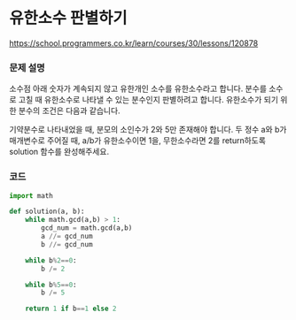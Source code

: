 # 유한소수 판별하기
https://school.programmers.co.kr/learn/courses/30/lessons/120878

### 문제 설명
소수점 아래 숫자가 계속되지 않고 유한개인 소수를 유한소수라고 합니다. 분수를 소수로 고칠 때 유한소수로 나타낼 수 있는 분수인지 판별하려고 합니다. 유한소수가 되기 위한 분수의 조건은 다음과 같습니다.

기약분수로 나타내었을 때, 분모의 소인수가 2와 5만 존재해야 합니다.
두 정수 a와 b가 매개변수로 주어질 때, a/b가 유한소수이면 1을, 무한소수라면 2를 return하도록 solution 함수를 완성해주세요.

### 코드
```python
import math

def solution(a, b):
    while math.gcd(a,b) > 1:
        gcd_num = math.gcd(a,b)
        a //= gcd_num
        b //= gcd_num

    while b%2==0:
        b /= 2

    while b%5==0:
        b /= 5

    return 1 if b==1 else 2
```
